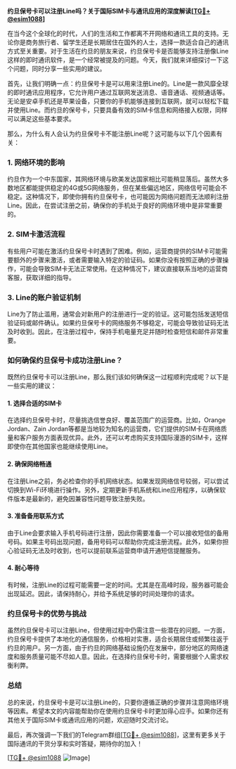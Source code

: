 **约旦保号卡可以注册Line吗？关于国际SIM卡与通讯应用的深度解读[[TG💪+ @esim1088](https://t.me/s/esim1088)]**

在当今这个全球化的时代，人们的生活和工作都离不开网络和通讯工具的支持。无论你是商务旅行者、留学生还是长期居住在国外的人士，选择一款适合自己的通讯方式至关重要。对于生活在约旦的朋友来说，约旦保号卡是否能够支持注册像Line这样的即时通讯软件，是一个经常被提及的问题。今天，我们就来详细探讨一下这个问题，同时分享一些实用的建议。

首先，让我们明确一点：约旦保号卡是可以用来注册Line的。Line是一款风靡全球的即时通讯应用程序，它允许用户通过互联网发送消息、语音通话、视频通话等。无论是安卓手机还是苹果设备，只要你的手机能够连接到互联网，就可以轻松下载并使用Line。而约旦的保号卡，只要具备有效的SIM卡信息和网络接入权限，同样可以满足这些基本要求。

那么，为什么有人会认为约旦保号卡不能注册Line呢？这可能与以下几个因素有关：

### **1. 网络环境的影响**
约旦作为一个中东国家，其网络环境与欧美发达国家相比可能稍显落后。虽然大多数地区都能提供稳定的4G或5G网络服务，但在某些偏远地区，网络信号可能会不稳定。这种情况下，即使你拥有约旦保号卡，也可能因为网络问题而无法顺利注册Line。因此，在尝试注册之前，确保你的手机处于良好的网络环境中是非常重要的。

### **2. SIM卡激活流程**
有些用户可能在激活约旦保号卡时遇到了困难。例如，运营商提供的SIM卡可能需要额外的步骤来激活，或者需要输入特定的验证码。如果你没有按照正确的步骤操作，可能会导致SIM卡无法正常使用。在这种情况下，建议直接联系当地的运营商客服，获取详细的指导。

### **3. Line的账户验证机制**
Line为了防止滥用，通常会对新用户的注册进行一定的验证。这可能包括发送短信验证码或邮件确认。如果约旦保号卡的网络服务不够稳定，可能会导致验证码无法及时收到。因此，在注册过程中，保持手机电量充足并随时检查短信和邮件非常重要。

### **如何确保约旦保号卡成功注册Line？**

既然约旦保号卡可以注册Line，那么我们该如何确保这一过程顺利完成呢？以下是一些实用的建议：

#### **1. 选择合适的SIM卡**
在选择约旦保号卡时，尽量挑选信誉良好、覆盖范围广的运营商。比如，Orange Jordan、Zain Jordan等都是当地较为知名的运营商，它们提供的SIM卡在网络质量和客户服务方面表现优异。此外，还可以考虑购买支持国际漫游的SIM卡，这样即使你在其他国家也能继续使用Line。

#### **2. 确保网络畅通**
在注册Line之前，务必检查你的手机网络状态。如果发现网络信号较弱，可以尝试切换到Wi-Fi环境进行操作。另外，定期更新手机系统和Line应用程序，以确保软件版本是最新的，避免因兼容性问题导致注册失败。

#### **3. 准备备用联系方式**
由于Line会要求输入手机号码进行注册，因此你需要准备一个可以接收短信的备用号码。如果主号码出现问题，备用号码可以帮助你完成注册流程。此外，如果你担心验证码无法及时收到，也可以提前联系运营商申请开通短信提醒服务。

#### **4. 耐心等待**
有时候，注册Line的过程可能需要一定的时间。尤其是在高峰时段，服务器可能会出现延迟。因此，请保持耐心，并给予系统足够的时间处理你的请求。

### **约旦保号卡的优势与挑战**

虽然约旦保号卡可以注册Line，但使用过程中仍需注意一些潜在的问题。一方面，约旦保号卡提供了本地化的通信服务，价格相对实惠，适合长期居住或频繁往返于约旦的用户。另一方面，由于约旦的网络基础设施仍在发展中，部分地区的网络速度和服务质量可能不尽如人意。因此，在选择约旦保号卡时，需要根据个人需求权衡利弊。

### **总结**

总的来说，约旦保号卡是可以注册Line的，只要你遵循正确的步骤并注意网络环境等因素。希望本文的内容能帮助你在使用约旦保号卡时更加得心应手。如果你还有其他关于国际SIM卡或通讯应用的问题，欢迎随时交流讨论。

最后，再次强调一下我们的Telegram群组[[TG💪+ @esim1088](https://t.me/s/esim1088)]，这里有更多关于国际通讯的干货分享和实时答疑，期待你的加入！

[[TG💪+ @esim1088](https://t.me/s/esim1088) ![Image](https://i.postimg.cc/4NQfJmqS/Snipaste-2025-05-13-00-14-12.png)]